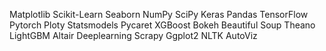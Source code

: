 Matplotlib
Scikit-Learn
Seaborn
NumPy
SciPy
Keras
Pandas
TensorFlow
Pytorch
Ploty
Statsmodels
Pycaret
XGBoost
Bokeh
Beautiful Soup
Theano
LightGBM
Altair
Deeplearning
Scrapy
Ggplot2
NLTK
AutoViz